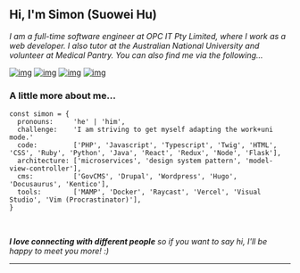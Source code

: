 <h2> Hi, I'm Simon (Suowei Hu) <!-- <img src="https://media.giphy.com/media/mGcNjsfWAjY5AEZNw6/giphy.gif" width="50"> --></h2>


<!--<img align='right' src="https://camo.githubusercontent.com/62da68eb62b1e5f175f7d1f0191dd89a653d7908feb22d37d4a0ab07365d6791/68747470733a2f2f6d656469612e67697068792e636f6d2f6d656469612f4d3967624264396e6244724f5475314d71782f67697068792e676966" width="230">-->

<p><em>
I am a full-time software engineer at OPC IT Pty Limited, where I work as a web developer. I also tutor at the Australian National University and volunteer at Medical Pantry. You can also find me via the following…
</em></p>

[![img](https://img.shields.io/badge/-LinkedIn-black?style=flat-square&logo=Linkedin&logoColor=white)](https://www.linkedin.com/in/suowei-hu-0249b0181/)
[![img](https://img.shields.io/badge/%20My%20Blog%20-black?style=flat-square&logo=Hugo&logoColor=white)](https://blog.simon-hu.org/)
[![img](https://img.shields.io/badge/-GitHub-black?style=flat-square&logo=GitHub&logoColor=white)](https://github.com/SuoweiHu)
[![img](https://img.shields.io/badge/-Gmail-black?style=flat-square&logo=gmail&logoColor=white)](mailto:suowei.h@gmail.com)



### A little more about me...  

```
const simon = {
  pronouns:     'he' | 'him',
  challenge:    'I am striving to get myself adapting the work+uni mode.'
  code:         ['PHP', 'Javascript', 'Typescript', 'Twig', 'HTML', 'CSS', 'Ruby', 'Python', 'Java', 'React', 'Redux', 'Node', 'Flask'],
  architecture: ['microservices', 'design system pattern', 'model-view-controller'],
  cms:          ['GovCMS', 'Drupal', 'Wordpress', 'Hugo', 'Docusaurus', 'Kentico'],
  tools:        ['MAMP', 'Docker', 'Raycast', 'Vercel', 'Visual Studio', 'Vim (Procrastinator)'],
}
```
<br/>

<em><b>I love connecting with different people</b> so if you want to say hi, I'll be happy to meet you more! :)</em> <br/>

---

<!-- This read me is inspired from: -->
<!-- https://github.com/Thaiane/Thaiane -->
<!-- https://github.com/anmol098/anmol098 -->
